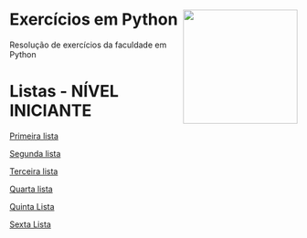 # Exercícios em Python <img src="https://upload.wikimedia.org/wikipedia/commons/thumb/8/82/Text-x-python.svg/1200px-Text-x-python.svg.png" align="right" width="200">

Resolução de exercícios da faculdade em Python
 
 
# Listas - NÍVEL INICIANTE
[Primeira lista](https://github.com/thomazllr/exercicios-python/tree/main/1.%20Lista)

[Segunda lista](https://github.com/thomazllr/exercicios-python/tree/main/2.%20Lista)

[Terceira lista](https://github.com/thomazllr/exercicios-python/tree/main/3.%20Lista)

[Quarta lista](https://github.com/thomazllr/exercicios-python/tree/main/4.%20Lista)

[Quinta Lista]()

[Sexta Lista]()